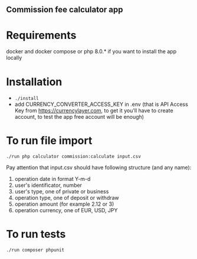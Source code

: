 ## Commission fee calculator app

# Requirements
docker and docker compose or php 8.0.* if you want to install the app locally

# Installation
- `./install`
- add CURRENCY_CONVERTER_ACCESS_KEY in .env (that is API Access Key from https://currencylayer.com, to get it you'll have to create account, to test the app free account will be enough)

# To run file import
`./run php calculator commission:calculate input.csv`

Pay attention that input.csv should have following structure (and any name):

1) operation date in format Y-m-d
2) user's identificator, number
3) user's type, one of private or business
4) operation type, one of deposit or withdraw
5) operation amount (for example 2.12 or 3)
6) operation currency, one of EUR, USD, JPY

# To run tests
`./run composer phpunit`
